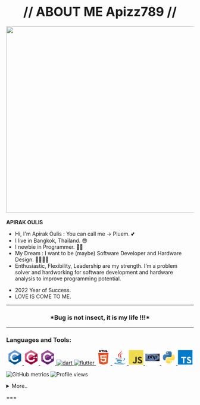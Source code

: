 <CENTER><p align= "center" >
<h1 align= "center" ><big><b>// ABOUT ME Apizz789 //</b></big>
</h1></p></CENTER>

<div align= "center">
<img  src="https://github.com/Apizz789/Apizz789/blob/main/Pluem.png" width="900" height="500" /></div>


**APIRAK OULIS**

<!-- - 👋 Hi, I’m @Apizz789
- 👀 I’m interested in ****** (Just Real)
- 🌱 I’m currently learning ...
- 💞️ I’m looking to collaborate on ...
- 📫 How to reach me ... -->

- Hi, I'm Apirak Oulis : You can call me -> Pluem. 💕
- I live in Bangkok, Thailand. 😎
- I newbie in Programmer. 👨‍💻
- My Dream : I want to be (maybe) Software Developer and Hardware Design. 🤑🤑🤑🤑
- Enthusiastic, Flexibility, Leadership are my strength. I’m a problem solver and hardworking for software development and hardware analysis to improve programming potential.

* 2022 Year of Success.
* LOVE IS COME TO ME. 
<hr/>
<h3 align="center"><b>*Bug is not insect, it is my life !!!*</b></h3>
<hr/>

<h3 align="left">Languages and Tools:</h3>
<p align="center"> <a href="https://www.cprogramming.com/" target="_blank"> <img src="https://raw.githubusercontent.com/devicons/devicon/master/icons/c/c-original.svg" alt="c" width="40" height="40"/> </a> <a href="https://www.w3schools.com/cpp/" target="_blank"> <img src="https://raw.githubusercontent.com/devicons/devicon/master/icons/cplusplus/cplusplus-original.svg" alt="cplusplus" width="40" height="40"/> </a> <a href="https://www.w3schools.com/cs/" target="_blank"> <img src="https://raw.githubusercontent.com/devicons/devicon/master/icons/csharp/csharp-original.svg" alt="csharp" width="40" height="40"/> </a> <a href="https://dart.dev" target="_blank"> <img src="https://www.vectorlogo.zone/logos/dartlang/dartlang-icon.svg" alt="dart" width="40" height="40"/> </a> <a href="https://flutter.dev" target="_blank"> <img src="https://www.vectorlogo.zone/logos/flutterio/flutterio-icon.svg" alt="flutter" width="40" height="40"/> </a> <a href="https://www.w3.org/html/" target="_blank"> <img src="https://raw.githubusercontent.com/devicons/devicon/master/icons/html5/html5-original-wordmark.svg" alt="html5" width="40" height="40"/> </a> <a href="https://www.java.com" target="_blank"> <img src="https://raw.githubusercontent.com/devicons/devicon/master/icons/java/java-original.svg" alt="java" width="40" height="40"/> </a> <a href="https://developer.mozilla.org/en-US/docs/Web/JavaScript" target="_blank"> <img src="https://raw.githubusercontent.com/devicons/devicon/master/icons/javascript/javascript-original.svg" alt="javascript" width="40" height="40"/> </a> <a href="https://www.php.net" target="_blank"> <img src="https://raw.githubusercontent.com/devicons/devicon/master/icons/php/php-original.svg" alt="php" width="40" height="40"/> </a> <a href="https://www.python.org" target="_blank"> <img src="https://raw.githubusercontent.com/devicons/devicon/master/icons/python/python-original.svg" alt="python" width="40" height="40"/> </a> <a href="https://www.typescriptlang.org/" target="_blank"> <img src="https://raw.githubusercontent.com/devicons/devicon/master/icons/typescript/typescript-original.svg" alt="typescript" width="40" height="40"/> </a> </p>


![GitHub metrics](https://metrics.lecoq.io/Apizz789) 
![Profile views](https://gpvc.arturio.dev/Apizz789)  
<details>
  **<summary>More..</summary>**
  <br>
  <p><i> Apizzz </i><p>

  - I stay at **[Facebook](https://www.facebook.com/nongpluemapirakoulis)** Pls let me know by your name.
  - For more **[LinkedIn](https://www.linkedin.com/in/apirak-oulis/)**
  - I want to go travel. ⭐️
  - I like AKB48.
  - Love You All. 
  - Be yourself
    
    [![Top Langs](https://github-readme-stats.vercel.app/api/top-langs/?username=Apizz789)](https://github.com/anuraghazra/github-readme-stats)
    ![GitHub stats](https://github-readme-stats.vercel.app/api?username=Apizz789&show_icons=true&theme=algolia)
    


  <br><br>
</details>

===
